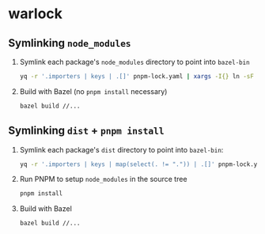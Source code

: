 # warlock

## Symlinking `node_modules`

1. Symlink each package's `node_modules` directory to point into `bazel-bin`
    ```bash
    yq -r '.importers | keys | .[]' pnpm-lock.yaml | xargs -I{} ln -sF ../../bazel-bin/{}/node_modules {}
    ```
1. Build with Bazel (no `pnpm install` necessary)
    ```bash
    bazel build //...
    ```

## Symlinking `dist` + `pnpm install`

1. Symlink each package's `dist` directory to point into `bazel-bin`:
    ```bash
    yq -r '.importers | keys | map(select(. != ".")) | .[]' pnpm-lock.yaml | xargs -I{} ln -s ../../bazel-bin/{}/dist {}/dist
    ```
1. Run PNPM to setup `node_modules` in the source tree
    ```bash
    pnpm install
    ```
1. Build with Bazel
    ```bash
    bazel build //...
    ```
